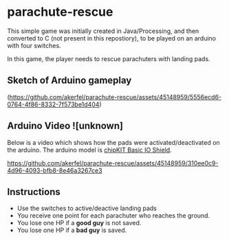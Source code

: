 # parachute-rescue
This simple game was initially created in Java/Processing, and then converted to C (not present in this repostiory), to be played on an arduino with four switches. 

In this game, the player needs to rescue parachuters with landing pads.

## Sketch of Arduino gameplay

(https://github.com/akerfel/parachute-rescue/assets/45148959/5556ecd6-0764-4f86-8332-7f573be1d404)

## Arduino Video ![unknown]

Below is a video which shows how the pads were activated/deactivated on the arduino. The arduino model is [chipKIT Basic IO Shield](https://digilent.com/reference/chipkit_shield_basic_io_shield/refmanual).

https://github.com/akerfel/parachute-rescue/assets/45148959/310ee0c9-4d96-4093-bfb8-8e46a3267ce3

## Instructions
- Use the switches to active/deactive landing pads
- You receive one point for each parachuter who reaches the ground.
- You lose one HP if a **good guy** is not saved.
- You lose one HP if a **bad guy** is saved. 
